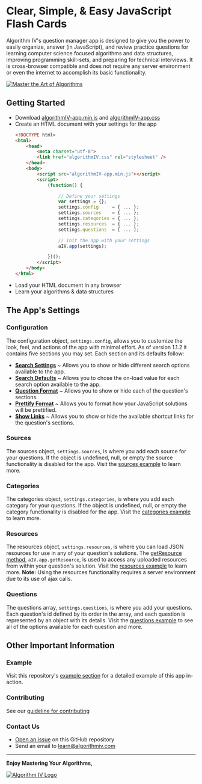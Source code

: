 # Clear, Simple, & Easy JavaScript Flash Cards

Algorithm IV's question manager app is designed to give you the power to
easily organize, answer (in JavaScript), and review practice questions for
learning computer science focused algorithms and data structures, improving
programming skill-sets, and preparing for technical interviews. It is
cross-browser compatible and does not require any server environment or even
the internet to accomplish its basic functionality.


<a href="http://www.algorithmiv.com"><img src="http://www.algorithmiv.com/images/aIV-master-algorithms.jpg" alt="Master the Art of Algorithms" /></a>


## Getting Started

- Download [algorithmIV-app.min.js](https://github.com/imaginate/algorithmIV-question-manager/blob/master/src/algorithmIV-app.min.js) and [algorithmIV-app.css](https://github.com/imaginate/algorithmIV-question-manager/blob/master/src/algorithmIV-app.css)
- Create an HTML document with your settings for the app
    ```html
    <!DOCTYPE html>
    <html>
        <head>
            <meta charset="utf-8">
            <link href="algorithmIV.css" rel="stylesheet" />
        </head>
        <body>
            <script src="algorithmIV-app.min.js"></script>
            <script>
                (function() {
    
                    // Define your settings
                    var settings = {};
                    settings.config     = { ... };
                    settings.sources    = { ... };
                    settings.categories = { ... };
                    settings.resources  = { ... };
                    settings.questions  = [ ... ];
    
                    // Init the app with your settings
                    aIV.app(settings);
    
                })();
            </script>
        </body>
    </html>
    ```
- Load your HTML document in any browser
- Learn your algorithms & data structures


## The App's Settings


### Configuration

The configuration object, ``` settings.config ```, allows you to customize the look, feel, and actions of the app with minimal effort. As of version 1.1.2 it contains five sections you may set. Each section and its defaults follow:
- **[Search Settings](https://github.com/imaginate/algorithmIV-question-manager/blob/d0db504b896e/example/pre-compiled-settings/configuration.js#L18-37)** ~ Allows you to show or hide different search options available to the app.
- **[Search Defaults](https://github.com/imaginate/algorithmIV-question-manager/blob/d0db504b896e/example/pre-compiled-settings/configuration.js#L39-64)** ~ Allows you to chose the on-load value for each search option available to the app.
- **[Question Format](https://github.com/imaginate/algorithmIV-question-manager/blob/d0db504b896e/example/pre-compiled-settings/configuration.js#L66-95)** ~ Allows you to show or hide each of the question's sections.
- **[Prettify Format](https://github.com/imaginate/algorithmIV-question-manager/blob/d0db504b896e/example/pre-compiled-settings/configuration.js#L97-114)** ~ Allows you to format how your JavaScript solutions will be prettified.
- **[Show Links](https://github.com/imaginate/algorithmIV-question-manager/blob/d0db504b896e/example/pre-compiled-settings/configuration.js#L116-133)** ~ Allows you to show or hide the available shortcut links for the question's sections.

### Sources

The sources object, ``` settings.sources ```, is where you add each source for your questions. If the object is undefined, null, or empty the source functionality is disabled for the app. Visit the [sources example](https://github.com/imaginate/algorithmIV-question-manager/blob/d0db504b896e/example/pre-compiled-settings/sources.js) to learn more.

### Categories

The categories object, ``` settings.categories ```, is where you add each category for your questions. If the object is undefined, null, or empty the category functionality is disabled for the app. Visit the [categories example](https://github.com/imaginate/algorithmIV-question-manager/blob/d0db504b896e/example/pre-compiled-settings/categories.js) to learn more.

### Resources

The resources object, ``` settings.resources ```, is where you can load JSON resources for use in any of your question's solutions. The [getResource method](https://github.com/imaginate/algorithmIV-question-manager/blob/9c2262196421e/src/pre-compiled-parts/public-api.js#L26-35), ``` aIV.app.getResource ```, is used to access any uploaded resources from within your question's solution. Visit the [resources example](https://github.com/imaginate/algorithmIV-question-manager/blob/d0db504b896e/example/pre-compiled-settings/resources.js) to learn more. **Note:** Using the resources functionality requires a server environment due to its use of ajax calls.

### Questions

The questions array, ``` settings.questions ```, is where you add your questions. Each question's id defined by its order in the array, and each question is represented by an object with its details. Visit the [questions example](https://github.com/imaginate/algorithmIV-question-manager/blob/421dfb8122e/example/pre-compiled-settings/questions.js) to see all of the options available for each question and more.


## Other Important Information


### Example

Visit this repository's [example section](https://github.com/imaginate/algorithmIV-question-manager/tree/master/example) for a detailed example of this app in-action.

### Contributing

See our [guideline for contributing](https://github.com/imaginate/algorithmIV-question-manager/blob/master/CONTRIBUTING.md)

### Contact Us

- [Open an issue](https://github.com/imaginate/algorithmIV-question-manager/issues) on this GitHub repository
- Send an email to [learn@algorithmiv.com](mailto:learn@algorithmiv.com)


----
**Enjoy Mastering Your Algorithms,**

<a href="http://www.algorithmiv.com"><img src="http://www.algorithmiv.com/images/aIV-logo.png" alt="Algorithm IV Logo" /></a>
